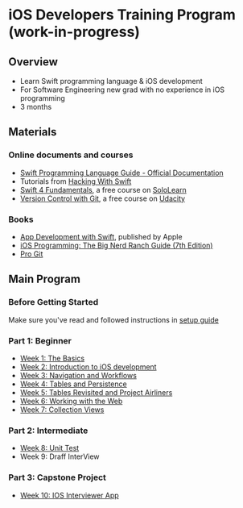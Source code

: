 # iOS Developers Training Program (work-in-progress)

## Overview
- Learn Swift programming language & iOS development
- For Software Engineering new grad with no experience in iOS programming
- 3 months

## Materials
### Online documents and courses
- [Swift Programming Language Guide - Official Documentation](https://docs.swift.org/swift-book/LanguageGuide/TheBasics.html)
- Tutorials from [Hacking With Swift](https://www.hackingwithswift.com/100)
- [Swift 4 Fundamentals](https://www.sololearn.com/Course/Swift/), a free course on [SoloLearn](https://www.sololearn.com/)
- [Version Control with Git](https://classroom.udacity.com/courses/ud123), a free course on [Udacity](https://udacity.com/)

### Books
- [App Development with Swift](https://itunes.apple.com/us/book/app-development-with-swift/id1219117996), published by Apple
- [iOS Programming: The Big Nerd Ranch Guide (7th Edition)](https://drive.google.com/drive/folders/1TdMkX8iBFOeOiWRKvprOkhGKKlJHn2KE?usp=sharing)
- [Pro Git](https://git-scm.com/book/en/v2)

## Main Program
### Before Getting Started
Make sure you've read and followed instructions in [setup guide](./setup/00-setup.md)

### Part 1: Beginner
- [Week 1: The Basics](./program/01-week1-the-basics.md)
- [Week 2: Introduction to iOS development](./program/02-week2-intro-to-ios.md)
- [Week 3: Navigation and Workflows](./program/03-week3-navigation-and-workflows.md)
- [Week 4: Tables and Persistence](./program/04-week4-tables-and-persistence.md)
- [Week 5: Tables Revisited and Project Airliners](./program/05-week5-tables-revisited-project-airliners.md)
- [Week 6: Working with the Web](./program/06-week6-working-with-the-web.md)
- [Week 7: Collection Views](./program/07-week7-collection-views.md)

### Part 2: Intermediate
- [Week 8: Unit Test](https://drive.google.com/drive/folders/1vZdj8zwxiHXgOCmhNqvS0F499FXmLHHt?usp=sharing)
- Week 9: Draff InterView
### Part 3: Capstone Project
- [Week 10: IOS Interviewer App](./program/10-week10-capstone-project.md)
